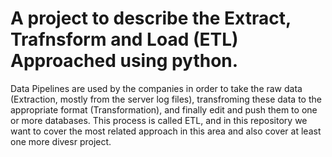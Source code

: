 # A project to describe the Extract, Trafnsform and Load (ETL) Approached using python. 

Data Pipelines are used by the companies in order to take the raw data (Extraction, mostly from the server log files), transfroming these data to the appropriate format (Transformation), and finally edit and push them to one or more databases. This process is called ETL, and in this repository we want to cover the most related approach in this area and also cover at least one more divesr project.  
